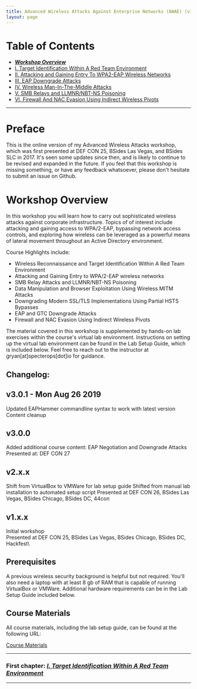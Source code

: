 ```yaml
---
title: Advanced Wireless Attacks Against Enterprise Networks (AWAE) (v3.0.1)
layout: page
---
```


# Table of Contents

   * ***[Workshop Overview](http://solstice.sh/workshops/advanced-wireless-attacks/)***
   * [I. Target Identification Within A Red Team Environment](http://solstice.sh/workshops/advanced-wireless-attacks/i-target-identification-within-a-red-team-environment/)
   * [II. Attacking and Gaining Entry To WPA2-EAP Wireless Networks](http://solstice.sh/workshops/advanced-wireless-attacks/ii-attacking-and-gaining-entry-to-wpa2-eap-wireless-networks/)
   * [III. EAP Downgrade Attacks](http://solstice.sh/workshops/advanced-wireless-attacks/iii-eap-downgrade-attacks/)
   * [IV. Wireless Man-In-The-Middle Attacks](http://solstice.sh/workshops/advanced-wireless-attacks/iv-wireless-man-in-the-middle-attacks/)
   * [V. SMB Relays and LLMNR/NBT-NS Poisoning](http://solstice.sh/workshops/advanced-wireless-attacks/v-smb-relays-and-llmnr-nbt-ns-poisoning/)
   * [VI. Firewall And NAC Evasion Using Indirect Wireless Pivots](http://solstice.sh/workshops/advanced-wireless-attacks/vi-firewall-and-nac-evasion-using-indirect-wireless-pivots/)

---

# Preface

This is the online version of my Advanced Wireless Attacks workshop, which was first presented at DEF CON 25, BSides Las Vegas, and BSides SLC in 2017. It's seen some updates since then, and is likely to continue to be revised and expanded in the future. If you feel that this workshop is missing something, or have any feedback whatsoever, please don't hesitate to submit an issue on Github.

# Workshop Overview

In this workshop you will learn how to carry out sophisticated wireless attacks against corporate infrastructure. Topics of of interest include attacking and gaining access to WPA/2-EAP, bypassing network access controls, and exploring how wireless can be leveraged as a powerful means of lateral movement throughout an Active Directory environment.

Course Highlights include:

- Wireless Reconnaissance and Target Identification Within A Red Team Environment
- Attacking and Gaining Entry to WPA/2-EAP wireless networks
- SMB Relay Attacks and LLMNR/NBT-NS Poisoning
- Data Manipulation and Browser Exploitation Using Wireless MITM Attacks
- Downgrading Modern SSL/TLS Implementations Using Partial HSTS Bypasses
- EAP and GTC Downgrade Attacks
- Firewall and NAC Evasion Using Indirect Wireless Pivots

The material covered in this workshop is supplemented by hands-on lab exercises within the course's virtual lab environment. Instructions on setting up the virtual lab environment can be found in the Lab Setup Guide, which is included below. Feel free to reach out to the instructor at gryan[at]specterops[dot]io for guidance.

Changelog:
----------

## v3.0.1 - Mon Aug 26 2019

Updated EAPHammer commandline syntax to work with latest version
Content cleanup

## v3.0.0 

Added additional course content: EAP Negotiation and Downgrade Attacks
Presented at: DEF CON 27

## v2.x.x

Shift from VirtualBox to VMWare for lab setup guide
Shifted from manual lab installation to automated setup script
Presented at DEF CON 26, BSides Las Vegas, BSides Chicago, BSides DC, 44con

## v1.x.x

Initial workshop  
Presented at DEF CON 25, BSides Las Vegas, BSides Chicago, BSides DC, Hackfest\

Prerequisites
-------------

A previous wireless security background is helpful but not required. You'll also need a laptop with at least 8 gb of RAM that is capable of running VirtualBox or VMWare. Additional hardware requirements can be in the Lab Setup Guide included below.

Course Materials
----------------

All course materials, including the lab setup guide, can be found at the following URL:

[Course Materials](https://drive.google.com/open?id=0BwFgM9oAhmd_c2JJaG1iUmhkZTg)

---

### First chapter: *[I. Target Identification Within A Red Team Environment](http://solstice.sh/workshops/advanced-wireless-attacks/i-target-identification-within-a-red-team-environment/)*

---
